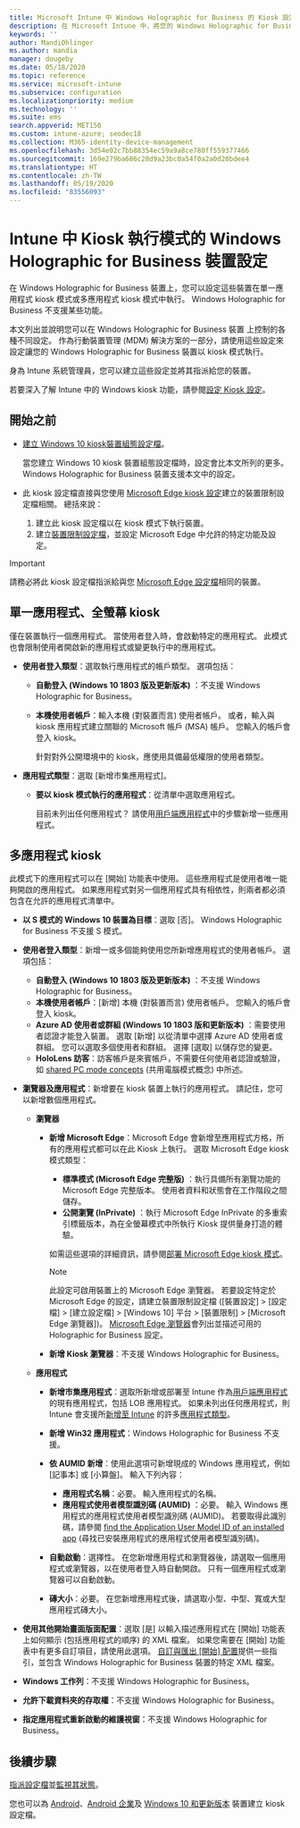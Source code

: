 ```yaml
---
title: Microsoft Intune 中 Windows Holographic for Business 的 Kiosk 設定 - Azure | Microsoft Docs
description: 在 Microsoft Intune 中，將您的 Windows Holographic for Business 裝置設定為單一應用程式和多應用程式 kiosk、自訂開始功能表、新增應用程式、顯示工作列，以及設定網頁瀏覽器。
keywords: ''
author: MandiOhlinger
ms.author: mandia
manager: dougeby
ms.date: 05/18/2020
ms.topic: reference
ms.service: microsoft-intune
ms.subservice: configuration
ms.localizationpriority: medium
ms.technology: ''
ms.suite: ems
search.appverid: MET150
ms.custom: intune-azure; seodec18
ms.collection: M365-identity-device-management
ms.openlocfilehash: 3d54e02c7bb88354ec59a9a8ce780ff559377466
ms.sourcegitcommit: 169e279ba686c28d9a23bc0a54f0a2a0d20bdee4
ms.translationtype: HT
ms.contentlocale: zh-TW
ms.lasthandoff: 05/19/2020
ms.locfileid: "83556093"
---
```

# <a name="windows-holographic-for-business-device-settings-to-run-as-a-kiosk-in-intune"></a>Intune 中 Kiosk 執行模式的 Windows Holographic for Business 裝置設定

在 Windows Holographic for Business 裝置上，您可以設定這些裝置在單一應用程式 kiosk 模式或多應用程式 kiosk 模式中執行。 Windows Holographic for Business 不支援某些功能。

本文列出並說明您可以在 Windows Holographic for Business 裝置 上控制的各種不同設定。 作為行動裝置管理 (MDM) 解決方案的一部分，請使用這些設定來設定讓您的 Windows Holographic for Business 裝置以 kiosk 模式執行。

身為 Intune 系統管理員，您可以建立這些設定並將其指派給您的裝置。

若要深入了解 Intune 中的 Windows kiosk 功能，請參閱[設定 Kiosk 設定](kiosk-settings.md)。

## <a name="before-you-begin"></a>開始之前

- [建立 Windows 10 kiosk裝置組態設定檔](kiosk-settings.md#create-the-profile)。

  當您建立 Windows 10 kiosk 裝置組態設定檔時，設定會比本文所列的更多。 Windows Holographic for Business 裝置支援本文中的設定。

- 此 kiosk 設定檔直接與您使用 [Microsoft Edge kiosk 設定](device-restrictions-windows-holographic.md#microsoft-edge-browser)建立的裝置限制設定檔相關。 總括來說：

  1. 建立此 kiosk 設定檔以在 kiosk 模式下執行裝置。
  2. 建立[裝置限制設定檔](device-restrictions-windows-holographic.md#microsoft-edge-browser)，並設定 Microsoft Edge 中允許的特定功能及設定。

> [!IMPORTANT]
> 請務必將此 kiosk 設定檔指派給與您 [Microsoft Edge 設定檔](device-restrictions-windows-holographic.md#microsoft-edge-browser)相同的裝置。

## <a name="single-app-full-screen-kiosk"></a>單一應用程式、全螢幕 kiosk

僅在裝置執行一個應用程式。 當使用者登入時，會啟動特定的應用程式。 此模式也會限制使用者開啟新的應用程式或變更執行中的應用程式。

- **使用者登入類型**：選取執行應用程式的帳戶類型。 選項包括：

  - **自動登入 (Windows 10 1803 版及更新版本)** ：不支援 Windows Holographic for Business。
  - **本機使用者帳戶**：輸入本機 (對裝置而言) 使用者帳戶。 或者，輸入與 kiosk 應用程式建立關聯的 Microsoft 帳戶 (MSA) 帳戶。 您輸入的帳戶會登入 kiosk。

    針對對外公開環境中的 kiosk，應使用具備最低權限的使用者類型。

- **應用程式類型**：選取 [新增市集應用程式]。

  - **要以 kiosk 模式執行的應用程式**：從清單中選取應用程式。

    目前未列出任何應用程式？ 請使用[用戶端應用程式](../apps/apps-add.md)中的步驟新增一些應用程式。

## <a name="multi-app-kiosk"></a>多應用程式 kiosk

此模式下的應用程式可以在 [開始] 功能表中使用。 這些應用程式是使用者唯一能夠開啟的應用程式。 如果應用程式對另一個應用程式具有相依性，則兩者都必須包含在允許的應用程式清單中。

- **以 S 模式的 Windows 10 裝置為目標**：選取 [否]。 Windows Holographic for Business 不支援 S 模式。

- **使用者登入類型**：新增一或多個能夠使用您所新增應用程式的使用者帳戶。 選項包括：

  - **自動登入 (Windows 10 1803 版及更新版本)** ：不支援 Windows Holographic for Business。
  - **本機使用者帳戶**：[新增] 本機 (對裝置而言) 使用者帳戶。 您輸入的帳戶會登入 kiosk。
  - **Azure AD 使用者或群組 (Windows 10 1803 版和更新版本)** ：需要使用者認證才能登入裝置。 選取 [新增] 以從清單中選擇 Azure AD 使用者或群組。 您可以選取多個使用者和群組。 選擇 [選取] 以儲存您的變更。
  - **HoloLens 訪客**：訪客帳戶是來賓帳戶，不需要任何使用者認證或驗證，如 [shared PC mode concepts](https://docs.microsoft.com/windows/configuration/set-up-shared-or-guest-pc#shared-pc-mode-concepts) (共用電腦模式概念) 中所述。

- **瀏覽器及應用程式**：新增要在 kiosk 裝置上執行的應用程式。 請記住，您可以新增數個應用程式。

  - **瀏覽器**
    - **新增 Microsoft Edge**：Microsoft Edge 會新增至應用程式方格，所有的應用程式都可以在此 Kiosk 上執行。 選取 Microsoft Edge kiosk 模式類型：

      - **標準模式 (Microsoft Edge 完整版)** ：執行具備所有瀏覽功能的 Microsoft Edge 完整版本。 使用者資料和狀態會在工作階段之間儲存。
      - **公開瀏覽 (InPrivate)** ：執行 Microsoft Edge InPrivate 的多重索引標籤版本，為在全螢幕模式中所執行 Kiosk 提供量身打造的體驗。

      如需這些選項的詳細資訊，請參閱[部署 Microsoft Edge kiosk 模式](https://docs.microsoft.com/microsoft-edge/deploy/microsoft-edge-kiosk-mode-deploy#supported-configuration-types)。

      > [!NOTE]
      > 此設定可啟用裝置上的 Microsoft Edge 瀏覽器。 若要設定特定於 Microsoft Edge 的設定，請建立裝置限制設定檔 ([裝置設定] > [設定檔] > [建立設定檔] > [Windows 10] 平台 > [裝置限制] > [Microsoft Edge 瀏覽器])。 [Microsoft Edge 瀏覽器](device-restrictions-windows-holographic.md#microsoft-edge-browser)會列出並描述可用的 Holographic for Business 設定。

    - **新增 Kiosk 瀏覽器**：不支援 Windows Holographic for Business。

  - **應用程式**
    - **新增市集應用程式**：選取所新增或部署至 Intune 作為[用戶端應用程式](../apps/apps-add.md)的現有應用程式，包括 LOB 應用程式。 如果未列出任何應用程式，則 Intune 會支援所[新增至 Intune](../apps/store-apps-windows.md) 的許多[應用程式類型](../apps/apps-add.md)。
    - **新增 Win32 應用程式**：Windows Holographic for Business 不支援。
    - **依 AUMID 新增**：使用此選項可新增現成的 Windows 應用程式，例如 [記事本] 或 [小算盤]。 輸入下列內容：

      - **應用程式名稱**：必要。 輸入應用程式的名稱。
      - **應用程式使用者模型識別碼 (AUMID)** ：必要。 輸入 Windows 應用程式的應用程式使用者模型識別碼 (AUMID)。 若要取得此識別碼，請參閱 [find the Application User Model ID of an installed app](https://docs.microsoft.com/windows-hardware/customize/enterprise/find-the-application-user-model-id-of-an-installed-app) (尋找已安裝應用程式的應用程式使用者模型識別碼)。

    - **自動啟動**：選擇性。 在您新增應用程式和瀏覽器後，請選取一個應用程式或瀏覽器，以在使用者登入時自動開啟。 只有一個應用程式或瀏覽器可以自動啟動。
    - **磚大小**：必要。 在您新增應用程式後，請選取小型、中型、寬或大型應用程式磚大小。

- **使用其他開始畫面版面配置**：選取 [是] 以輸入描述應用程式在 [開始] 功能表上如何顯示 (包括應用程式的順序) 的 XML 檔案。 如果您需要在 [開始] 功能表中有更多自訂項目，請使用此選項。 [自訂與匯出 [開始] 配置](https://docs.microsoft.com/hololens/hololens-kiosk#start-layout-for-hololens)提供一些指引，並包含 Windows Holographic for Business 裝置的特定 XML 檔案。

- **Windows 工作列**：不支援 Windows Holographic for Business。
- **允許下載資料夾的存取權**：不支援 Windows Holographic for Business。
- **指定應用程式重新啟動的維護視窗**：不支援 Windows Holographic for Business。

## <a name="next-steps"></a>後續步驟

[指派設定檔](device-profile-assign.md)並[監視其狀態](device-profile-monitor.md)。

您也可以為 [Android](device-restrictions-android.md#kiosk)、[Android 企業](device-restrictions-android-for-work.md#dedicated-devices)及 [Windows 10 和更新版本](kiosk-settings-windows.md) 裝置建立 kiosk 設定檔。
